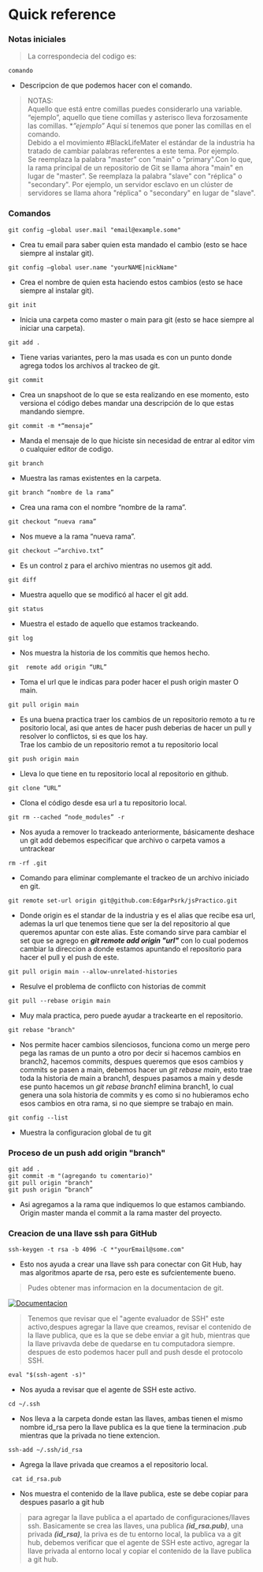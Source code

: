 # Quick reference
### Notas iniciales
> La correspondecia del codigo es:
```
comando
```
- Descripcion de que podemos hacer con el comando.
> NOTAS:<br> 
Aquello que está entre comillas puedes considerarlo una variable. “ejemplo”, aquello que tiene comillas y asterisco lleva forzosamente las comillas. **”ejemplo”* Aquí sí tenemos que poner las comillas en el comando. <br> 
Debido a el movimiento #BlackLifeMater el estándar de la industria ha tratado de cambiar palabras referentes a este tema. Por ejemplo. <br>
Se reemplaza la palabra "master" con "main" o "primary".Con lo que, la rama principal de un repositorio de Git se llama ahora "main" en lugar de "master".
Se reemplaza la palabra "slave" con "réplica" o "secondary". Por ejemplo, un servidor esclavo en un clúster de servidores se llama ahora "réplica" o "secondary" en lugar de "slave".

### Comandos
```
git config –global user.mail "email@example.some"
```
- Crea tu email para saber quien esta mandado el cambio (esto se hace siempre al instalar git).
```
git config –global user.name "yourNAME|nickName"
```
- Crea el nombre de quien esta haciendo estos cambios (esto se hace siempre al instalar git).
```
git init 
```
- Inicia una carpeta como master o main para git (esto se hace siempre al iniciar una carpeta).
```
git add .
```
- Tiene varias variantes, pero la mas usada es con un punto donde agrega todos los archivos al trackeo de git.
```
git commit
```
- Crea un snapshoot de lo que se esta realizando en ese momento, esto versiona el código debes mandar una descripción de lo que estas mandando siempre.
```
git commit -m *“mensaje”
```
- Manda el mensaje de lo que hiciste sin necesidad de entrar al editor vim o cualquier editor de codigo.
```
git branch
```
- Muestra las ramas existentes en la carpeta.
```
git branch “nombre de la rama”
```
- Crea una rama con el nombre “nombre de la rama”.
```
git checkout “nueva rama”
```
- Nos mueve a la rama “nueva rama”.
```
git checkout –“archivo.txt”
```
- Es un control z para el archivo mientras no usemos git add.
```
git diff
```
- Muestra aquello que se modificó al hacer el git add.
```
git status
```
- Muestra el estado de aquello que estamos trackeando.
```
git log
```
- Nos muestra la historia de los commitis que hemos hecho.
```
git  remote add origin “URL”
```
- Toma el url que le indicas para poder hacer el push origin master O main. 
```
git pull origin main
```
- Es una buena practica traer los cambios de un repositorio remoto a tu re positorio local, asi que antes de hacer push deberias de hacer un pull y resolver lo conflictos, si es que los hay. <br> Trae los cambio de un repositorio remot a tu repositorio local
```
git push origin main
```
- Lleva lo que tiene en tu repositorio local al repositorio en github.
```
git clone “URL”
```
- Clona el código desde esa url a tu repositorio local.
```
git rm --cached “node_modules” -r
```
- Nos ayuda a remover lo trackeado anteriormente, básicamente deshace un git add  debemos especificar que archivo o carpeta vamos a untrackear
```
rm -rf .git
```
- Comando para eliminar complemante el trackeo de un archivo iniciado en git.
```
git remote set-url origin git@github.com:EdgarPsrk/jsPractico.git
```
- Donde origin es el standar de la industria y es el alias que recibe esa url, ademas la url que tenemos tiene que ser la del repositorio al que queremos apuntar con este alias.
Este comando sirve para cambiar el set que se agrego en ***git remote add origin "url"*** con lo cual podemos cambiar la direccion a donde estamos apuntando el repositorio para hacer el pull y el push de este.
```
git pull origin main --allow-unrelated-histories
```
- Resulve el problema de conflicto con historias de commit
```
git pull --rebase origin main
```
- Muy mala practica, pero puede ayudar a trackearte en el repositorio.
```
git rebase "branch"
```
- Nos permite hacer cambios silenciosos, funciona como un merge pero pega las ramas de un punto a otro por decir si hacemos cambios en branch2, hacemos commits, despues queremos que esos cambios y commits se pasen a main, debemos hacer un *git rebase main*, esto trae toda la historia de main a branch1, despues pasamos a main y desde ese punto hacemos un *git rebase branch1* elimina branch1, lo cual genera una sola historia de commits y es como si no hubieramos echo esos cambios en otra rama, si no que siempre se trabajo en main.
```
git config --list
```
- Muestra la configuracion global de tu git
### Proceso de un push add origin "branch"
```
git add . 
git commit -m "(agregando tu comentario)"
git pull origin "branch"
git push origin “branch”
```
- Asi agregamos a la rama que indiquemos lo que estamos cambiando. Origin master manda el commit a la rama master del proyecto.
### Creacion de una llave ssh para GitHub
```
ssh-keygen -t rsa -b 4096 -C *"yourEmail@some.com"
```
- Esto nos ayuda a crear una llave ssh para conectar con Git Hub, hay mas algoritmos aparte de rsa, pero este es sufcientemente bueno.
> Pudes obtener mas informacion en la documentacion de git.

[![Documentacion](https://img.utdstc.com/icon/4ae/f58/4aef58c6b9e0de9aa521e06df2d6ecf60f4feeed02f501b0cae42e04ba6f56c7:200)](https://docs.github.com/es/authentication/connecting-to-github-with-ssh/generating-a-new-ssh-key-and-adding-it-to-the-ssh-agent)

> Tenemos que revisar que el "agente evaluador de SSH" este activo,despues agregar la llave que creamos, revisar el contenido de la llave publica, que es la que se debe enviar a git hub, mientras que la llave privavda debe de quedarse en tu computadora siempre. despues de esto podemos hacer pull and push desde el protocolo SSH.
```
eval "$(ssh-agent -s)"
```
- Nos ayuda a revisar que el agente de SSH este activo.
```
cd ~/.ssh
```
- Nos lleva a la carpeta donde estan las llaves, ambas tienen el mismo nombre id_rsa pero la llave publica es la que tiene la terminacion .pub mientras que la privada no tiene extencion.
```
ssh-add ~/.ssh/id_rsa
```
- Agrega la llave privada que creamos a el repositorio local.
```
 cat id_rsa.pub
```
- Nos muestra el contenido de la llave publica, este se debe copiar para despues pasarlo a git hub 
> para agregar la llave publica a el apartado de configuraciones/llaves ssh.
Basicamente se crea las llaves, una publica ***(id_rsa.pub)***, una privada ***(id_rsa)***, la priva es de tu entorno local, la publica va a git hub, debemos verificar que el agente de SSH este activo, agregar la llave privada al entorno local y copiar el contenido de la llave publica a git hub.
